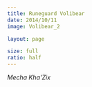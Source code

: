 ```yaml
---
title: Runeguard Volibear
date: 2014/10/11
image: Volibear_2

layout: page

size: full
ratio: half
---
```


*Mecha Kha'Zix*